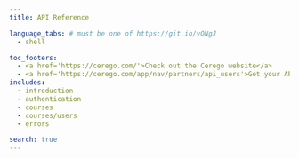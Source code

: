 ```yaml
---
title: API Reference

language_tabs: # must be one of https://git.io/vQNgJ
  - shell

toc_footers:
  - <a href='https://cerego.com/'>Check out the Cerego website</a>
  - <a href='https://cerego.com/app/nav/partners/api_users'>Get your API Key</a>
includes:
  - introduction
  - authentication
  - courses
  - courses/users
  - errors

search: true
---
```

